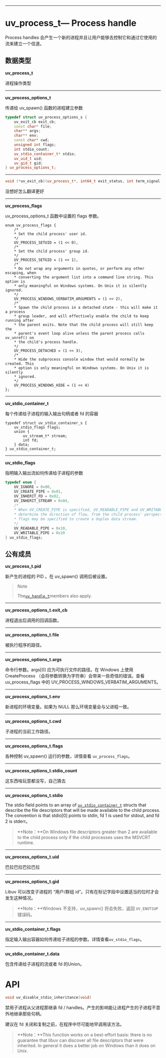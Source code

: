 
---

# uv\_process\_t— Process handle

Process handles 会产生一个新的进程并且让用户能够去控制它和通过它使用的流来建立一个信道。

## 数据类型

**uv\_process\_t**

进程操作类型

---

**uv\_process\_options\_t**

传递给 uv\_spawn\(\) 函数的进程建立参数

```cpp
typedef struct uv_process_options_s {
    uv_exit_cb exit_cb;
    const char* file;
    char** args;
    char** env;
    const char* cwd;
    unsigned int flags;
    int stdio_count;
    uv_stdio_container_t* stdio;
    uv_uid_t uid;
    uv_gid_t gid;
} uv_process_options_t;
```

---

```cpp
void (*uv_exit_cb)(uv_process_t*, int64_t exit_status, int term_signal)
```

没想好怎么翻译更好

---

**uv\_process\_flags**

uv\_process\_options\_t 函数中设置的 flags 参数。

```
enum uv_process_flags {
    /*
    * Set the child process' user id.
    */
    UV_PROCESS_SETUID = (1 << 0),
    /*
    * Set the child process' group id.
    */
    UV_PROCESS_SETGID = (1 << 1),
    /*
    * Do not wrap any arguments in quotes, or perform any other escaping, when
    * converting the argument list into a command line string. This option is
    * only meaningful on Windows systems. On Unix it is silently ignored.
    */
    UV_PROCESS_WINDOWS_VERBATIM_ARGUMENTS = (1 << 2),
    /*
    * Spawn the child process in a detached state - this will make it a process
    * group leader, and will effectively enable the child to keep running after
    * the parent exits. Note that the child process will still keep the
    * parent's event loop alive unless the parent process calls uv_unref() on
    * the child's process handle.
    */
    UV_PROCESS_DETACHED = (1 << 3),
    /*
    * Hide the subprocess console window that would normally be created. This
    * option is only meaningful on Windows systems. On Unix it is silently
    * ignored.
    */
    UV_PROCESS_WINDOWS_HIDE = (1 << 4)
};
```

---

**uv\_stdio\_container\_t**

每个传递给子进程的输入输出句柄或者 fd 的容器

```
typedef struct uv_stdio_container_s {
    uv_stdio_flags flags;
    union {
        uv_stream_t* stream;
        int fd;
    } data;
} uv_stdio_container_t;
```

---

**uv\_stdio\_flags**

指明输入输出流如何传递给子进程的参数

```cpp
typedef enum {
    UV_IGNORE = 0x00,
    UV_CREATE_PIPE = 0x01,
    UV_INHERIT_FD = 0x02,
    UV_INHERIT_STREAM = 0x04,
    /*
    * When UV_CREATE_PIPE is specified, UV_READABLE_PIPE and UV_WRITABLE_PIPE
    * determine the direction of flow, from the child process' perspective. Both
    * flags may be specified to create a duplex data stream.
    */
    UV_READABLE_PIPE = 0x10,
    UV_WRITABLE_PIPE = 0x20
} uv_stdio_flags;
```

## 公有成员

**uv\_process\_t.pid**

新产生的进程的 PID 。在 uv\_spawn\(\) 调用后被设置。

> Note
>
> The[`uv_handle_t`](http://docs.libuv.org/en/v1.x/handle.html#c.uv_handle_t)members also apply.

---

**uv\_process\_options\_t.exit\_cb**

进程退出后调用的回调函数。

---

**uv\_process\_options\_t.file**

被执行程序的路径。

---

**uv\_process\_options\_t.args**

命令行参数。args\[0\] 应为可执行文件的路径。在 Windows 上使用 CreateProcess （会将参数转换为字符串）会带来一些奇怪的错误。查看 uv\_process\_flags 中的 UV\_PROCESS\_WINDOWS\_VERBATIM\_ARGUMENTS。

---

**uv\_process\_options\_t.env**

新进程的环境变量。如果为 NULL 那么环境变量会与父进程一致。

---

**uv\_process\_options\_t.cwd**

子进程的当前工作路径。

---

**uv\_process\_options\_t.flags**

各种控制 uv\_spawn\(\) 运行的参数，详情查看 `uv_process_flags`。

---

**uv\_process\_options\_t.stdio\_count**

这东西啥玩意都没写，自己猜去

---

**uv\_process\_options\_t.stdio**

The stdio field points to an array of [`uv_stdio_container_t`](http://docs.libuv.org/en/v1.x/process.html#c.uv_stdio_container_t) structs that describe the file descriptors that will be made available to the child process. The convention is that stdio\[0\] points to stdin, fd 1 is used for stdout, and fd 2 is stderr。

> **Note：**On Windows file descriptors greater than 2 are available to the child process only if the child processes uses the MSVCRT runtime.

---

**uv\_process\_options\_t.uid**

巴拉巴拉巴拉巴拉

---

**uv\_process\_options\_t.gid**

Libuv 可以改变子进程的 “用户/群组 id”。只有在标记字段中设置适当的位时才会发生这种情况。

> **Note：**Windows 不支持，uv\_spawn\(\) 将会失败，返回 `UV_ENOTSUP`错误码。

---

**uv\_stdio\_container\_t.flags**

指定输入输出容器如何传递给子进程的参数。详情查看`uv_stdio_flags`。

---

**uv\_stdio\_container\_t.data**

包含传递给子进程的流或者 fd 的Union。

# API

```cpp
void uv_disable_stdio_inheritance(void)
```

禁用子进程从父进程那继承 fd / handles。产生的影响能让进程产生的子进程不意外地继承那些句柄。

建议在 fd 关闭和复制之前，在程序中尽可能地早调用该方法。

> **Note：**This function works on a best-effort basis: there is no guarantee that libuv can discover all file descriptors that were inherited. In general it does a better job on Windows than it does on Unix.



